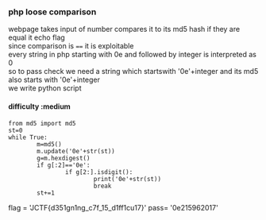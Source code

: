 ### php loose comparison

webpage takes input of number compares it to its md5 hash if they are equal it echo flag <br>
since comparison is `==` it is exploitable <br />
every string in  php starting with 0e and followed by integer is interpreted as 0 <br />
so to pass check we need a string which startswith '0e'+integer and its md5 also starts with '0e'+integer <br />
we write python script
#### difficulty :medium
```
from md5 import md5
st=0
while True:
        m=md5()
        m.update('0e'+str(st))
        g=m.hexdigest()
        if g[:2]=='0e':
                if g[2:].isdigit():
                        print('0e'+str(st))
                        break
        st+=1
```
flag = 'JCTF{d351gn1ng_c7f_15_d1ff1cu17}'
pass= '0e215962017'
